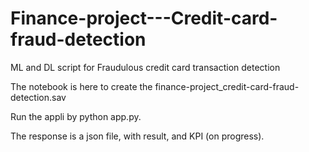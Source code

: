 # Finance-project---Credit-card-fraud-detection
ML and DL script for Fraudulous credit card transaction detection

The notebook is here to create the finance-project_credit-card-fraud-detection.sav

Run the appli by python app.py.

The response is a json file, with result, and KPI (on progress).
